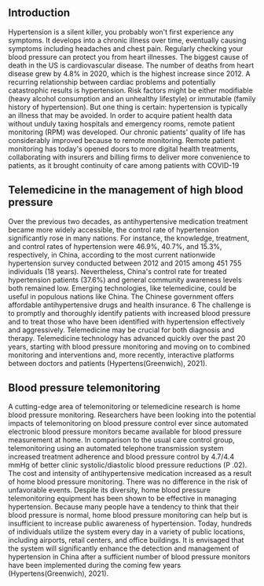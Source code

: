 ## Introduction
Hypertension is a silent killer, you probably won't first experience any symptoms. It develops into a chronic illness over time, eventually causing symptoms including headaches and chest pain.
Regularly checking your blood pressure can protect you from heart illnesses.
The biggest cause of death in the US is cardiovascular disease. The number of deaths from heart disease grew by 4.8% in 2020, which is the highest increase since 2012.
A recurring relationship between cardiac problems and potentially catastrophic results is hypertension. Risk factors might be either modifiable (heavy alcohol consumption and an unhealthy lifestyle) or immutable (family history of hypertension). But one thing is certain: hypertension is typically an illness that may be avoided.
In order to acquire patient health data without unduly taxing hospitals and emergency rooms, remote patient monitoring (RPM) was developed. Our chronic patients' quality of life has considerably improved because to remote monitoring. Remote patient monitoring has today's opened doors to more digital health treatments, collaborating with insurers and billing firms to deliver more convenience to patients, as it brought continuity of care among patients with COVID-19

## Telemedicine in the management of high blood pressure
Over the previous two decades, as antihypertensive medication treatment became more widely accessible, the control rate of hypertension significantly rose in many nations. For instance, the knowledge, treatment, and control rates of hypertension were 46.9%, 40.7%, and 15.3%, respectively, in China, according to the most current nationwide hypertension survey conducted between 2012 and 2015 among 451 755 individuals (18 years). Nevertheless, China's control rate for treated hypertension patients (37.6%) and general community awareness levels both remained low.
Emerging technologies, like telemedicine, could be useful in populous nations like China. The Chinese government offers affordable antihypertensive drugs and health insurance. 6 The challenge is to promptly and thoroughly identify patients with increased blood pressure and to treat those who have been identified with hypertension effectively and aggressively. Telemedicine may be crucial for both diagnosis and therapy. Telemedicine technology has advanced quickly over the past 20 years, starting with blood pressure monitoring and moving on to combined monitoring and interventions and, more recently, interactive platforms between doctors and patients  (Hypertens(Greenwich), 2021).

## Blood pressure telemonitoring 
A cutting-edge area of telemonitoring or telemedicine research is home blood pressure monitoring. Researchers have been looking into the potential impacts of telemonitoring on blood pressure control ever since automated electronic blood pressure monitors became available for blood pressure measurement at home. In comparison to the usual care control group, telemonitoring using an automated telephone transmission system increased treatment adherence and blood pressure control by 4.7/4.4 mmHg of better clinic systolic/diastolic blood pressure reductions (P .02). The cost and intensity of antihypertensive medication increased as a result of home blood pressure monitoring. There was no difference in the risk of unfavorable events. Despite its diversity, home blood pressure telemonitoring equipment has been shown to be effective in managing hypertension. Because many people have a tendency to think that their blood pressure is normal, home blood pressure monitoring can help but is insufficient to increase public awareness of hypertension. Today, hundreds of individuals utilize the system every day in a variety of public locations, including airports, retail centers, and office buildings. It is envisaged that the system will significantly enhance the detection and management of hypertension in China after a sufficient number of blood pressure monitors have been implemented during the coming few years (Hypertens(Greenwich), 2021).  
